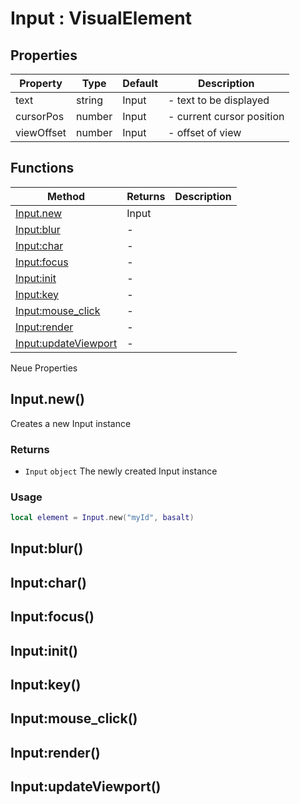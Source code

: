 # Input : VisualElement

## Properties

|Property|Type|Default|Description|
|---|---|---|---|
|text|string|Input|- text to be displayed
|cursorPos|number|Input|- current cursor position
|viewOffset|number|Input|- offset of view

## Functions

|Method|Returns|Description|
|---|---|---|
|[Input.new](#Input.new)|Input|
|[Input:blur](#Input:blur)|-|
|[Input:char](#Input:char)|-|
|[Input:focus](#Input:focus)|-|
|[Input:init](#Input:init)|-|
|[Input:key](#Input:key)|-|
|[Input:mouse_click](#Input:mouse_click)|-|
|[Input:render](#Input:render)|-|
|[Input:updateViewport](#Input:updateViewport)|-|

Neue Properties
## Input.new()
Creates a new Input instance

### Returns
* `Input` `object` The newly created Input instance

### Usage
 ```lua
local element = Input.new("myId", basalt)
```

## Input:blur()

## Input:char()

## Input:focus()

## Input:init()

## Input:key()

## Input:mouse_click()

## Input:render()

## Input:updateViewport()

